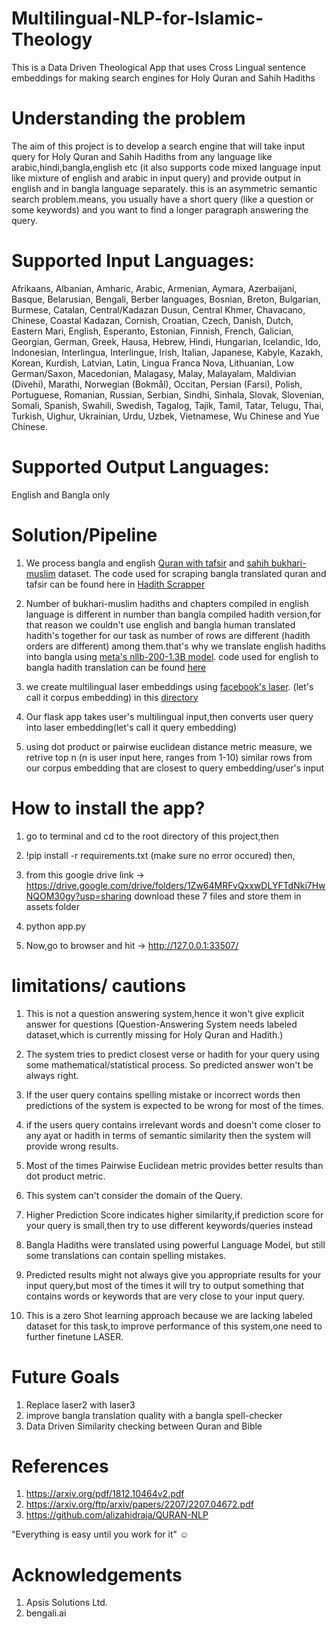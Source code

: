 # Multilingual-NLP-for-Islamic-Theology

This is a Data Driven Theological App that uses Cross Lingual  sentence embeddings for making search engines for Holy Quran and Sahih Hadiths

# Understanding the problem

The aim of this project is to develop a search engine that will take input query for Holy Quran and Sahih Hadiths from any language like arabic,hindi,bangla,english etc (it also supports code mixed language input like mixture of english and arabic in input query) and provide output in english and in bangla language separately. this is an asymmetric semantic search problem.means, you usually have a short query (like a question or some keywords) and you want to find a longer paragraph answering the query. 

# Supported Input Languages:

Afrikaans, Albanian, Amharic, Arabic, Armenian, Aymara, Azerbaijani, Basque, Belarusian, Bengali, Berber languages, Bosnian, Breton, Bulgarian, Burmese, Catalan, Central/Kadazan Dusun, Central Khmer, Chavacano, Chinese, Coastal Kadazan, Cornish, Croatian, Czech, Danish, Dutch, Eastern Mari, English, Esperanto, Estonian, Finnish, French, Galician, Georgian, German, Greek, Hausa, Hebrew, Hindi, Hungarian, Icelandic, Ido, Indonesian, Interlingua, Interlingue, Irish, Italian, Japanese, Kabyle, Kazakh, Korean, Kurdish, Latvian, Latin, Lingua Franca Nova, Lithuanian, Low German/Saxon, Macedonian, Malagasy, Malay, Malayalam, Maldivian (Divehi), Marathi, Norwegian (Bokmål), Occitan, Persian (Farsi), Polish, Portuguese, Romanian, Russian, Serbian, Sindhi, Sinhala, Slovak, Slovenian, Somali, Spanish, Swahili, Swedish, Tagalog, Tajik, Tamil, Tatar, Telugu, Thai, Turkish, Uighur, Ukrainian, Urdu, Uzbek, Vietnamese, Wu Chinese and Yue Chinese.

# Supported Output Languages:
English and Bangla only

# Solution/Pipeline

1. We process bangla and english [Quran with tafsir](https://www.kaggle.com/datasets/mobassir/bangla-quran-with-tafsir) and [sahih bukhari-muslim](https://www.kaggle.com/datasets/mobassir/en-bn-sahih-bukhari-muslim) dataset. The code used for scraping bangla translated quran and tafsir can be found here in [Hadith Scrapper](https://github.com/mnansary/hadith-srcapper)

2. Number of bukhari-muslim hadiths and chapters compiled in english language is different in number than bangla compiled hadith version,for that reason we couldn't use english and bangla human translated hadith's together for our task as number of rows are different (hadith orders are different) among them.that's why we translate english hadiths into bangla using [meta's nllb-200-1.3B model](https://ai.facebook.com/research/no-language-left-behind/). code used for english to bangla hadith translation can be found [here](https://github.com/mobassir94/Multilingual-NLP-for-Islamic-Theology/blob/main/demo_notebooks/nllb_en_bn_translator.ipynb)

3. we create multilingual laser embeddings using  [facebook's laser](https://engineering.fb.com/2019/01/22/ai-research/laser-multilingual-sentence-embeddings/). (let's call it corpus embedding) in this [directory](https://github.com/mobassir94/Multilingual-NLP-for-Islamic-Theology/tree/main/create%20laserembeddings)

4. Our flask app  takes user's multilingual input,then converts user query into laser embedding(let's call it query embedding)

5. using dot product or pairwise euclidean distance metric measure, we retrive top n (n is user input here, ranges from 1-10) similar rows from our corpus embedding that are closest to query embedding/user's input

# How to install the app?

1. go to terminal and cd to the root directory of this project,then

2. !pip install -r requirements.txt (make sure no error occured)
then,

3. from this google drive link -> https://drive.google.com/drive/folders/1Zw64MRFvQxxwDLYFTdNki7HwNQOM30gy?usp=sharing download these 7 files and store them in assets folder

4. python app.py

5. Now,go to browser and hit -> http://127.0.0.1:33507/

# limitations/ cautions

1. This is not a question answering system,hence it won't give explicit answer for questions (Question-Answering System needs labeled dataset,which is currently 
missing for Holy Quran and Hadith.)

2. The system tries to predict closest verse or hadith for your query using some mathematical/statistical process. So predicted answer won't be always right.

3. If the user query contains spelling mistake or incorrect words then predictions of the system is expected to be wrong for most of the times.

4. if the users query contains irrelevant words and doesn't come closer to any ayat or hadith in terms of semantic similarity then the system will provide wrong results.

5. Most of the times Pairwise Euclidean metric provides better results than dot product metric.

6. This system can't consider the domain of the Query.

7. Higher Prediction Score indicates higher similarity,if prediction score for your query is small,then try to use different keywords/queries instead

8. Bangla Hadiths were translated using powerful Language Model, but still some translations can contain spelling mistakes.

9. Predicted results might not always give you appropriate results for your input query,but most of the times it will try to output something that contains words or
keywords that are very close to your input query.

10. This is a zero Shot learning approach because we are lacking labeled dataset for this task,to improve performance of this system,one need to further finetune LASER.


# Future Goals

1. Replace laser2 with laser3
2. improve bangla translation quality with a bangla spell-checker
3. Data Driven Similarity checking between Quran and Bible

# References

1. https://arxiv.org/pdf/1812.10464v2.pdf
2. https://arxiv.org/ftp/arxiv/papers/2207/2207.04672.pdf
3. https://github.com/alizahidraja/QURAN-NLP

"Everything is easy until you work for it" ☺

# Acknowledgements

1. Apsis Solutions Ltd.
2. bengali.ai

